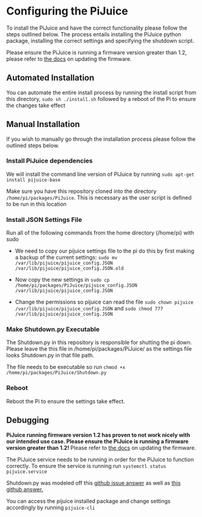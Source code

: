 # Configuring the PiJuice

To install the PiJuice and have the correct functionality please follow the steps outlined below. The process entails installing the PiJuice python package, installing the correct settings and specifying the shutdown script.

Please ensure the PiJuice is running a firmware version greater than 1.2, please refer to [the docs](https://github.com/PiSupply/PiJuice/tree/master/Firmware) on updating the firmware.

## Automated Installation
You can automate the entire install process by running the install script from this directory, ```sudo sh ./install.sh``` followed
by a reboot of the Pi to ensure the changes take effect

## Manual Installation
If you wish to manually go through the installation process please follow the outlined steps below.

### Install PiJuice dependencies 
We will install the command line version of PiJuice by running ```sudo apt-get install pijuice-base```

Make sure you have this repository cloned into the directory `````/home/pi/packages/PiJuice`````. This is necessary as the user script is defined to be run in this location

### Install JSON Settings File
Run all of the following commands from the home directory (/home/pi) with sudo

* We need to copy our pijuice settings file to the pi do this by first making a backup of the current settings: ```sudo mv /var/lib/pijuice/pijuice_config.JSON /var/lib/pijuice/pijuice_config.JSON.old```
* Now copy the new settings in  ```sudo cp /home/pi/packages/PiJuice/pijuice_config.JSON /var/lib/pijuice/pijuice_config.JSON```

* Change the permissions so pijuice can read the file ```sudo chown pijuice /var/lib/pijuice/pijuice_config.JSON``` and ```sudo chmod 777 /var/lib/pijuice/pijuice_config.JSON```


### Make Shutdown.py Executable
The Shutdown.py in this repository is responsible for shutting the pi down. Please leave the this file in /home/pi/packages/PiJuice/
as the settings file looks Shutdown.py in that file path. 

The file needs to be executable so run ```chmod +x /home/pi/packages/PiJuice/Shutdown.py```

### Reboot
Reboot the Pi to ensure the settings take effect.

## Debugging
**PiJuice running firmware version 1.2 has proven to not work nicely with our intended use case. Please ensure the PiJuice is running a firmware version greater than 1.2!** Please refer to [the docs](https://github.com/PiSupply/PiJuice/tree/master/Firmware) on updating the firmware.

The PiJuice service needs to be running in order for the PiJuice to function correctly. To ensure the service is running run ```systemctl status pijuice.service```

Shutdown.py was modeled off this [github issue answer](https://github.com/PiSupply/PiJuice/issues/159) as well as [this github answer.](https://github.com/PiSupply/PiJuice/issues/309)

You can access the pijuice installed package and change settings accordingly by running ```pijuice-cli```
